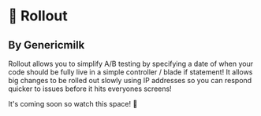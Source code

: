 # 🤖 Rollout
## By Genericmilk

Rollout allows you to simplify A/B testing by specifying a date of when your code should be fully live in a simple controller / blade if statement! It allows big changes to be rolled out slowly using IP addresses so you can respond quicker to issues before it hits everyones screens!

It's coming soon so watch this space! 👀
